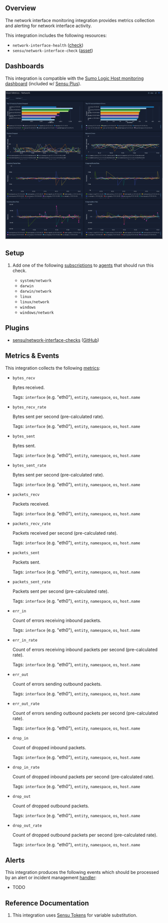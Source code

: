 ## Overview

<!-- Sensu Integration description; supports markdown -->

The network interface monitoring integration provides metrics collection and alerting for network interface activity.

<!-- Provide a high level overview of the integration contents (e.g. checks, filters, mutators, handlers, assets, etc) -->

This integration includes the following resources:

* `network-interface-health` ([check])
* `sensu/network-interface-check` ([asset])

## Dashboards

<!-- List of supported dashboards w/ screenshots (supports png, jpeg, and gif images; relative paths only; e.g. `![](img/dashboard-1.png)` )-->

This integration is compatible with the [Sumo Logic Host monitoring dashboard][sumo-host-dashboard-link] (included w/ [Sensu Plus][sensu-plus]).

![](img/dashboard.png)

## Setup

<!-- Sensu Integration setup instructions, including Sensu agent configuration and external component configuration -->
<!-- EXAMPLE: what configuration (if any) is required in a third-party service to enable monitoring? -->

1. Add one of the following [subscriptions] to [agents] that should run this check.

   * `system/network`
   * `darwin`
   * `darwin/network`
   * `linux`
   * `linux/network`
   * `windows`
   * `windows/network`

## Plugins

<!-- Links to any Sensu Integration dependencies (i.e. Sensu Plugins) -->

- [sensu/network-interface-checks][network-interface-checks-bonsai] ([GitHub][network-interface-checks-github])

## Metrics & Events

<!-- List of all metrics or events collected by this integration. -->

This integration collects the following [metrics]:

* `bytes_recv`

  Bytes received.

  Tags: `interface` (e.g. "eth0"), `entity`, `namespace`, `os`, `host.name`

* `bytes_recv_rate`

  Bytes sent per second (pre-calculated rate).

  Tags: `interface` (e.g. "eth0"), `entity`, `namespace`, `os`, `host.name`

* `bytes_sent`

  Bytes sent.

  Tags: `interface` (e.g. "eth0"), `entity`, `namespace`, `os`, `host.name`

* `bytes_sent_rate`

  Bytes sent per second (pre-calculated rate).

  Tags: `interface` (e.g. "eth0"), `entity`, `namespace`, `os`, `host.name`

* `packets_recv`

  Packets received.

  Tags: `interface` (e.g. "eth0"), `entity`, `namespace`, `os`, `host.name`

* `packets_recv_rate`

  Packets received per second (pre-calculated rate).

  Tags: `interface` (e.g. "eth0"), `entity`, `namespace`, `os`, `host.name`

* `packets_sent`

  Packets sent.

  Tags: `interface` (e.g. "eth0"), `entity`, `namespace`, `os`, `host.name`

* `packets_sent_rate`

  Packets sent per second (pre-calculated rate).

  Tags: `interface` (e.g. "eth0"), `entity`, `namespace`, `os`, `host.name`

* `err_in`

  Count of errors receiving inbound packets.

  Tags: `interface` (e.g. "eth0"), `entity`, `namespace`, `os`, `host.name`

* `err_in_rate`

  Count of errors receiving inbound packets per second (pre-calculated rate).

  Tags: `interface` (e.g. "eth0"), `entity`, `namespace`, `os`, `host.name`

* `err_out`

  Count of errors sending outbound packets.

  Tags: `interface` (e.g. "eth0"), `entity`, `namespace`, `os`, `host.name`

* `err_out_rate`

  Count of errors sending outbound packets per second (pre-calculated rate).

  Tags: `interface` (e.g. "eth0"), `entity`, `namespace`, `os`, `host.name`

* `drop_in`

  Count of dropped inbound packets.

  Tags: `interface` (e.g. "eth0"), `entity`, `namespace`, `os`, `host.name`

* `drop_in_rate`

  Count of dropped inbound packets per second (pre-calculated rate).

  Tags: `interface` (e.g. "eth0"), `entity`, `namespace`, `os`, `host.name`

* `drop_out`

  Count of dropped outbound packets.

  Tags: `interface` (e.g. "eth0"), `entity`, `namespace`, `os`, `host.name`

* `drop_out_rate`

  Count of dropped outbound packets per second (pre-calculated rate).

  Tags: `interface` (e.g. "eth0"), `entity`, `namespace`, `os`, `host.name`

## Alerts

<!-- List of all alerts generated by this integration. -->

This integration produces the following events which should be processed by an alert or incident management [handler]:

* TODO

## Reference Documentation

<!-- Please provide links to any relevant reference documentation to help users learn more and/or troubleshoot this integration; specifically including any third-party software documentation. -->

1. This integration uses [Sensu Tokens][tokens] for variable substitution.

<!-- Links -->
[check]: https://docs.sensu.io/sensu-go/latest/observability-pipeline/observe-schedule/checks/
[asset]: https://docs.sensu.io/sensu-go/latest/plugins/assets/
[subscription]: https://docs.sensu.io/sensu-go/latest/observability-pipeline/observe-schedule/subscriptions/
[subscriptions]: https://docs.sensu.io/sensu-go/latest/observability-pipeline/observe-schedule/subscriptions/
[agents]: https://docs.sensu.io/sensu-go/latest/observability-pipeline/observe-schedule/agent/
[annotation]: https://docs.sensu.io/sensu-go/latest/observability-pipeline/observe-schedule/agent/#general-configuration-flags
[plugins]: https://docs.sensu.io/sensu-go/latest/plugins/
[metrics]: https://docs.sensu.io/sensu-go/latest/observability-pipeline/observe-schedule/metrics/
[handler]: https://docs.sensu.io/sensu-go/latest/observability-pipeline/observe-process/handlers/
[secret]: https://docs.sensu.io/sensu-go/latest/operations/manage-secrets/secrets/
[secrets]: https://docs.sensu.io/sensu-go/latest/operations/manage-secrets/secrets/
[tokens]: https://docs.sensu.io/sensu-go/latest/observability-pipeline/observe-schedule/tokens/
[sensu-plus]: https://sensu.io/features/analytics
[sumo-host-dashboard-link]: https://www.sumologic.com/application/host-and-process-metrics/
[network-interface-checks-bonsai]: https://bonsai.sensu.io/assets/sensu/network-interface-checks
[network-interface-checks-github]: https://github.com/sensu/network-interface-checks
